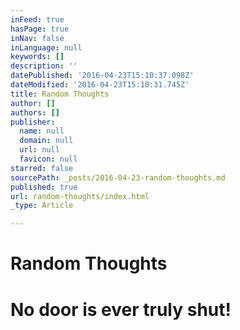 ```yaml
---
inFeed: true
hasPage: true
inNav: false
inLanguage: null
keywords: []
description: ''
datePublished: '2016-04-23T15:10:37.098Z'
dateModified: '2016-04-23T15:10:31.745Z'
title: Random Thoughts
author: []
authors: []
publisher:
  name: null
  domain: null
  url: null
  favicon: null
starred: false
sourcePath: _posts/2016-04-23-random-thoughts.md
published: true
url: random-thoughts/index.html
_type: Article

---
```

# **Random Thoughts**

# No door is ever truly shut!